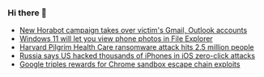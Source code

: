 ### Hi there 👋

<!--START_SECTION:feed-->
* [New Horabot campaign takes over victim's Gmail, Outlook accounts](https://www.bleepingcomputer.com/news/security/new-horabot-campaign-takes-over-victims-gmail-outlook-accounts/)
* [Windows 11 will let you view phone photos in File Explorer](https://www.bleepingcomputer.com/news/microsoft/windows-11-will-let-you-view-phone-photos-in-file-explorer/)
* [Harvard Pilgrim Health Care ransomware attack hits 2.5 million people](https://www.bleepingcomputer.com/news/security/harvard-pilgrim-health-care-ransomware-attack-hits-25-million-people/)
* [Russia says US hacked thousands of iPhones in iOS zero-click attacks](https://www.bleepingcomputer.com/news/security/russia-says-us-hacked-thousands-of-iphones-in-ios-zero-click-attacks/)
* [Google triples rewards for Chrome sandbox escape chain exploits](https://www.bleepingcomputer.com/news/google/google-triples-rewards-for-chrome-sandbox-escape-chain-exploits/)
<!--END_SECTION:feed-->

<!--
**frankenk/frankenk** is a ✨ _special_ ✨ repository because its `README.md` (this file) appears on your GitHub profile.

Here are some ideas to get you started:

- 🔭 I’m currently working on ...
- 🌱 I’m currently learning ...
- 👯 I’m looking to collaborate on ...
- 🤔 I’m looking for help with ...
- 💬 Ask me about ...
- 📫 How to reach me: ...
- 😄 Pronouns: ...
- ⚡ Fun fact: ...
-->



